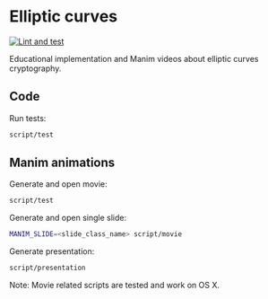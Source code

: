 # Elliptic curves

[![Lint and test](https://github.com/marekkirejczyk/elliptic_curves_video/actions/workflows/lint_and_test.yml/badge.svg)](https://github.com/marekkirejczyk/elliptic_curves_video/actions/workflows/lint_and_test.yml)

Educational implementation and Manim videos about elliptic curves cryptography.

## Code

Run tests:

```sh
script/test
```

## Manim animations
Generate and open movie:

```sh
script/test
```

Generate and open single slide:
```sh
MANIM_SLIDE=<slide_class_name> script/movie
```

Generate presentation:

```sh
script/presentation
```

Note: Movie related scripts are tested and work on OS X.

